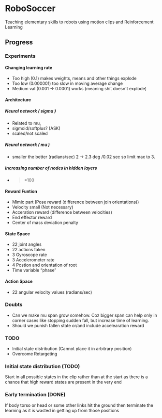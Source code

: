 # RoboSoccer
Teaching elementary skills to robots using motion clips and Reinforcement Learning

## Progress
	
###	Experiments
	
#### Changing learning rate 
- Too high (0.1) makes weights, means and other things explode
- Too low (0.000001) too slow in moving average change
- Medium val (0.001 -> 0.0001) works (meaning shit doesn't explode)

#### Architecture

##### Neural network ( sigma )
- Related to mu,	
- sigmoid/softplus? (ASK)
- scaled/not scaled 

##### Neural network ( mu ) 
- smaller the better (radians/sec) 2 -> 2.3 deg /0.02 sec so limit max to 3.

##### Increasing number of nodes in hidden layers
- >=100

#### Reward Funtion
- Mimic part (Pose reward (difference between join orientations))
- Velocity small (Not necessary)
- Acceration reward (difference between velocities)
- End effector reward
- Center of mass deviation penalty 

#### State Space
- 22 joint angles
- 22 actions taken
- 3 Gyroscope rate
- 3 Accelerometer rate
- 4 Postion and orientation of root
- Time variable “phase”
		
#### Action Space
- 22 angular velocity values (radians/sec)


### Doubts 	
- Can we make mu span grow somehow. Coz bigger span can help only in corner cases like stopping sudden fall, but increase time of learning.
- Should we punish fallen state or/and include accelearation reward

### TODO
- Initial state distribution (Cannot place it in arbitrary position)
- Overcome Retargeting 

### Initial state distribution (TODO)
Start in all possible states in the clip rather than at the start as there is a chance that high reward states are present in the very end

### Early termination (DONE)
If body torso  or head or some other links hit the ground then terminate the learning as it is wasted in getting up from those positions
